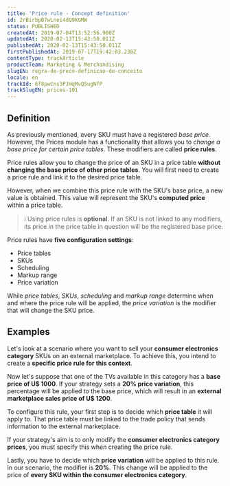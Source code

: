 ```yaml
---
title: 'Price rule - Concept definition'
id: 2rBirbpB7wLnei4dQ9KGMW
status: PUBLISHED
createdAt: 2019-07-04T13:52:56.900Z
updatedAt: 2020-02-13T15:43:50.011Z
publishedAt: 2020-02-13T15:43:50.011Z
firstPublishedAt: 2019-07-17T19:42:03.230Z
contentType: trackArticle
productTeam: Marketing & Merchandising
slugEN: regra-de-preco-definicao-de-conceito
locale: en
trackId: 6f8pwCns3PJHqMvQSugNfP
trackSlugEN: prices-101
---
```


## Definition

As previously mentioned, every SKU must have a registered *base price*. However, the Prices module has a functionality that allows you to *change a base price for certain price tables*. These modifiers are called __price rules__.

Price rules allow you to change the price of an SKU in a price table __without changing the base price of other price tables__. You will first need to create a price rule and link it to the desired price table.

However, when we combine this price rule with the SKU's base price, a new value is obtained. This value will represent the SKU's __computed price__ within a price table.

>ℹ️ Using price rules is **optional**. If an SKU is not linked to any modifiers, its price in the price table in question will be the registered base price.

Price rules have __five configuration settings__:

- Price tables
- SKUs
- Scheduling
- Markup range
- Price variation

While *price tables*, *SKUs*, *scheduling* and *markup range* determine when and where the price rule will be applied, the *price variation* is the modifier that will change the SKU price.

## Examples

Let's look at a scenario where you want to sell your __consumer electronics category__ SKUs on an external marketplace. To achieve this, you intend to create a __specific price rule for this context__.

Now let's suppose that one of the TVs available in this category has a __base price of U$ 1000__. If your strategy sets a __20% price variation__, this percentage will be applied to the base price, which will result in an __external marketplace sales price of U$ 1200__.

To configure this rule, your first step is to decide which __price table__ it will apply to. That price table must be linked to the trade policy that sends information to the external marketplace. 

If your strategy's aim is to only modify the __consumer electronics category prices__, you must specify this when creating the price rule. 

Lastly, you have to decide which __price variation__ will be applied to this rule. In our scenario, the modifier is __20%__. This change will be applied to the price of __every SKU within the consumer electronics category__.


